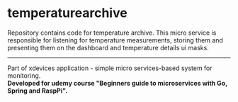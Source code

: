 # temperaturearchive

Repository contains code for temperature archive. This micro service is responsible for listening for temperature measurements, storing them and presenting them on the dashboard and temperature details ui masks. 

---

Part of xdevices application - simple micro services-based system for monitoring. <br/>
**Developed for udemy course "Beginners guide to microservices with Go, Spring and RaspPi".**
